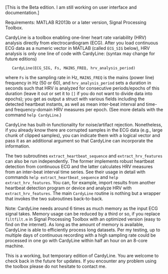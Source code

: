 [This is the Beta edition. I am still working on user interface and documentation.]

Requirements: MATLAB R2013b or a later version, Signal Processing Toolbox. 

CardyLine is a toolbox enabling one-liner heart rate variability (HRV) analysis 
directly from electrocardiogram (ECG). After you load continuous ECG data as a 
numeric vector in MATLAB (called `ECG_SIG` below), HRV analysis is only one line of 
code with CardyLine: (syntax may change for future editions)
```
   CardyLine(ECG_SIG, Fs, MAINS_FREQ, hrv_analysis_period)
```
where `Fs` is the sampling rate in Hz, `MAINS_FREQ` is the mains (power line) 
frequency in Hz (50 or 60), and `hrv_analysis_period` sets a duration in seconds 
such that HRV is analyzed for consecutive periods/epochs of this duration (leave it 
out or set it to `[]` if you do not want to divide data into epochs); you get as 
output a struct with various fields including the detected heartbeat instants, as 
well as mean inter-beat interval and time- and frequency-domain HRV measures per 
epoch. (See more details with the command `help CardyLine`.)

CardyLine has built-in functionality for noise/artifact rejection. Nonetheless, if 
you already know there are corrupted samples in the ECG data (e.g., large chunk of 
clipped samples), you can indicate them with a logical vector and pass it as an 
additional argument so that CardyLine can incorporate the information.

The two subroutines `extract_heartbeat_sequence` and `extract_hrv_features` can also 
be run independently. The former implements robust heartbeat detection from 
continuous ECG and the latter calculates HRV measures from an inter-beat interval 
time series. See their usage in detail with commands `help extract_heartbeat_sequence` 
and `help extract_hrv_features`. You can, for example, import results from another 
heartbeat detection program or device and analyze HRV with `extract_hrv_features`. 
The main `CardyLine` routine is nothing but a wrapper that invokes the two 
subroutines back-to-back.

Note: CardyLine needs around 6 times as much memory as the input ECG signal takes. 
Memory usage can be reduced by a third or so, if you replace `filtfilt.m` in Signal 
Processing Toolbox with an optimized version (easy to find on the internet). As 
long as the amount of memory is available, CardyLine is able to efficiently process 
long datasets. Per my testing, up to multiple days of continuous recording with a 
high sampling rate could be processed in one go with CardyLine within half an hour 
on an 8-core machine.

This is a working, but temporary edition of CardyLine. You are welcome to check back 
in the future for updates. If you encounter any problem using the toolbox please do 
not hesitate to contact me.

